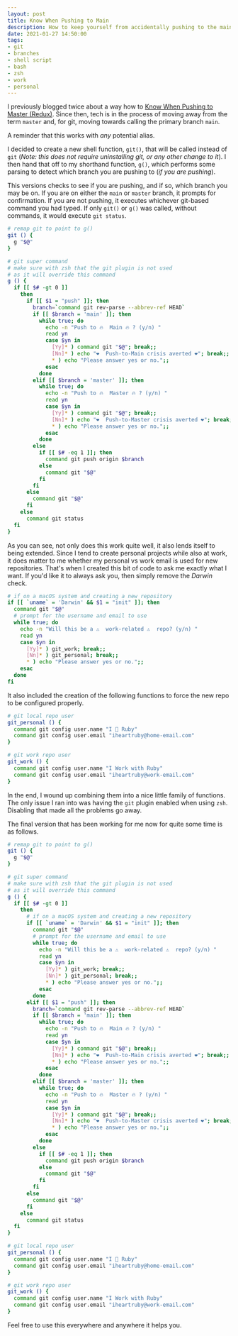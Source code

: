 ```yaml
---
layout: post
title: Know When Pushing to Main
description: How to keep yourself from accidentally pushing to the main branch of your repository.
date: 2021-01-27 14:50:00
tags:
- git
- branches
- shell script
- bash
- zsh
- work
- personal
---
```


I previously blogged twice about a way how to [Know When Pushing to Master (Redux)][know when pushing to master redux].
Since then, tech is in the process of moving away from the term `master` and, for git, moving
towards calling the primary branch `main`.


A reminder that this works with _any_ potential alias.

I decided to create a new shell function, `git()`, that will be called instead of `git` (_Note: this
does not require uninstalling git, or any other change to it_). I then hand that off to my shorthand
function, `g()`, which performs some parsing to detect which branch you are pushing to (_if you are
pushing_).

This versions checks to see if you are pushing, and if so, which branch you may be on.
If you are on either the `main` or `master` branch, it prompts for confirmation.
If you are not pushing, it executes whichever
git-based command you had typed. If only `git()` or `g()` was called, without commands, it would
execute `git status`.

```sh
# remap git to point to g()
git () {
  g "$@"
}

# git super command
# make sure with zsh that the git plugin is not used
# as it will override this command
g () {
  if [[ $# -gt 0 ]]
    then
      if [[ $1 = "push" ]]; then
        branch=`command git rev-parse --abbrev-ref HEAD`
        if [[ $branch = 'main' ]]; then
          while true; do
            echo -n "Push to 🔥  Main 🔥 ? (y/n) "
            read yn
            case $yn in
              [Yy]* ) command git "$@"; break;;
              [Nn]* ) echo "❤️  Push-to-Main crisis averted ❤️"; break;;
              * ) echo "Please answer yes or no.";;
            esac
          done  
        elif [[ $branch = 'master' ]]; then
          while true; do
            echo -n "Push to 🔥  Master 🔥 ? (y/n) "
            read yn
            case $yn in
              [Yy]* ) command git "$@"; break;;
              [Nn]* ) echo "❤️  Push-to-Master crisis averted ❤️"; break;;
              * ) echo "Please answer yes or no.";;
            esac
          done  
        else
          if [[ $# -eq 1 ]]; then
            command git push origin $branch
          else
            command git "$@"
          fi
        fi
      else
        command git "$@"
      fi
    else
      command git status
  fi
}
```

As you can see, not only does this work quite well, it also lends itself to being extended. Since I
tend to create personal projects while also at work, it does matter to me whether my personal vs work
email is used for new repositories. That's when I created this bit of code to ask me exactly what I
want. If you'd like it to always ask you, then simply remove the _Darwin_ check.

```sh
# if on a macOS system and creating a new repository
if [[ `uname` = 'Darwin' && $1 = "init" ]]; then
  command git "$@"
  # prompt for the username and email to use
  while true; do
    echo -n "Will this be a ⚠️  work-related ⚠️  repo? (y/n) "
    read yn
    case $yn in
      [Yy]* ) git_work; break;;
      [Nn]* ) git_personal; break;;
      * ) echo "Please answer yes or no.";;
    esac
  done
fi
```

It also included the creation of the following functions to force the new repo to be configured
properly. 

```sh
# git local repo user
git_personal () {
  command git config user.name "I 💖 Ruby"
  command git config user.email "iheartruby@home-email.com"
}

# git work repo user
git_work () {
  command git config user.name "I Work with Ruby"
  command git config user.email "iheartruby@work-email.com"
}
```

In the end, I wound up combining them into a nice little family of functions. The only issue I ran
into was having the `git` plugin enabled when using `zsh`. Disabling that made all the problems go
away.

The final version that has been working for me now for quite some time is as follows. 

```sh
# remap git to point to g()
git () {
  g "$@"
}

# git super command
# make sure with zsh that the git plugin is not used
# as it will override this command
g () {
  if [[ $# -gt 0 ]]
    then
      # if on a macOS system and creating a new repository
      if [[ `uname` = 'Darwin' && $1 = "init" ]]; then
        command git "$@"
        # prompt for the username and email to use
        while true; do
          echo -n "Will this be a ⚠️  work-related ⚠️  repo? (y/n) "
          read yn
          case $yn in
            [Yy]* ) git_work; break;;
            [Nn]* ) git_personal; break;;
            * ) echo "Please answer yes or no.";;
          esac
        done
      elif [[ $1 = "push" ]]; then
        branch=`command git rev-parse --abbrev-ref HEAD`
        if [[ $branch = 'main' ]]; then
          while true; do
            echo -n "Push to 🔥  Main 🔥 ? (y/n) "
            read yn
            case $yn in
              [Yy]* ) command git "$@"; break;;
              [Nn]* ) echo "❤️  Push-to-Main crisis averted ❤️"; break;;
              * ) echo "Please answer yes or no.";;
            esac
          done
        elif [[ $branch = 'master' ]]; then
          while true; do
            echo -n "Push to 🔥  Master 🔥 ? (y/n) "
            read yn
            case $yn in
              [Yy]* ) command git "$@"; break;;
              [Nn]* ) echo "❤️  Push-to-Master crisis averted ❤️"; break;;
              * ) echo "Please answer yes or no.";;
            esac
          done
        else
          if [[ $# -eq 1 ]]; then
            command git push origin $branch
          else
            command git "$@"
          fi
        fi
      else
        command git "$@"
      fi
    else
      command git status
  fi
}

# git local repo user
git_personal () {
  command git config user.name "I 💖 Ruby"
  command git config user.email "iheartruby@home-email.com"
}

# git work repo user
git_work () {
  command git config user.name "I Work with Ruby"
  command git config user.email "iheartruby@work-email.com"
}
```

Feel free to use this everywhere and anywhere it helps you.

[know when pushing to master redux]: /2018/08/30/know-when-pushing-to-master-redux.html
